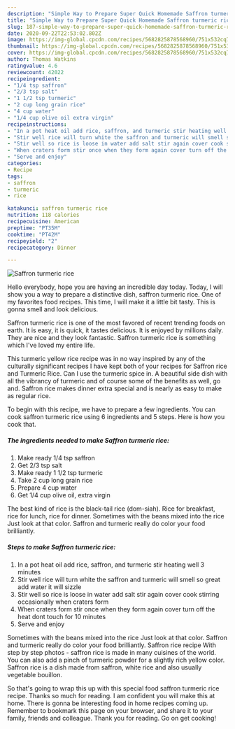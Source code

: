 ```yaml
---
description: "Simple Way to Prepare Super Quick Homemade Saffron turmeric rice"
title: "Simple Way to Prepare Super Quick Homemade Saffron turmeric rice"
slug: 187-simple-way-to-prepare-super-quick-homemade-saffron-turmeric-rice
date: 2020-09-22T22:53:02.802Z
image: https://img-global.cpcdn.com/recipes/5682825878568960/751x532cq70/saffron-turmeric-rice-recipe-main-photo.jpg
thumbnail: https://img-global.cpcdn.com/recipes/5682825878568960/751x532cq70/saffron-turmeric-rice-recipe-main-photo.jpg
cover: https://img-global.cpcdn.com/recipes/5682825878568960/751x532cq70/saffron-turmeric-rice-recipe-main-photo.jpg
author: Thomas Watkins
ratingvalue: 4.6
reviewcount: 42022
recipeingredient:
- "1/4 tsp saffron"
- "2/3 tsp salt"
- "1 1/2 tsp turmeric"
- "2 cup long grain rice"
- "4 cup water"
- "1/4 cup olive oil extra virgin"
recipeinstructions:
- "In a pot heat oil add rice, saffron, and turmeric stir heating well 3 minutes"
- "Stir well rice will turn white the saffron and turmeric will smell so great add water it will sizzle"
- "Stir well so rice is loose in water add salt stir again cover cook stirring occasionally when craters form"
- "When craters form stir once when they form again cover turn off the heat dont touch for 10 minutes"
- "Serve and enjoy"
categories:
- Recipe
tags:
- saffron
- turmeric
- rice

katakunci: saffron turmeric rice 
nutrition: 118 calories
recipecuisine: American
preptime: "PT35M"
cooktime: "PT42M"
recipeyield: "2"
recipecategory: Dinner

---
```



![Saffron turmeric rice](https://img-global.cpcdn.com/recipes/5682825878568960/751x532cq70/saffron-turmeric-rice-recipe-main-photo.jpg)

Hello everybody, hope you are having an incredible day today. Today, I will show you a way to prepare a distinctive dish, saffron turmeric rice. One of my favorites food recipes. This time, I will make it a little bit tasty. This is gonna smell and look delicious.

Saffron turmeric rice is one of the most favored of recent trending foods on earth. It is easy, it is quick, it tastes delicious. It is enjoyed by millions daily. They are nice and they look fantastic. Saffron turmeric rice is something which I've loved my entire life.

This turmeric yellow rice recipe was in no way inspired by any of the culturally significant recipes I have kept both of your recipes for Saffron rice and Turmeric Rice. Can I use the turmeric spice in. A beautiful side dish with all the vibrancy of turmeric and of course some of the benefits as well, go and. Saffron rice makes dinner extra special and is nearly as easy to make as regular rice.


To begin with this recipe, we have to prepare a few ingredients. You can cook saffron turmeric rice using 6 ingredients and 5 steps. Here is how you cook that.

<!--inarticleads1-->

##### The ingredients needed to make Saffron turmeric rice:

1. Make ready 1/4 tsp saffron
1. Get 2/3 tsp salt
1. Make ready 1 1/2 tsp turmeric
1. Take 2 cup long grain rice
1. Prepare 4 cup water
1. Get 1/4 cup olive oil, extra virgin


The best kind of rice is the black-tail rice (dom-siah). Rice for breakfast, rice for lunch, rice for dinner. Sometimes with the beans mixed into the rice Just look at that color. Saffron and turmeric really do color your food brilliantly. 

<!--inarticleads2-->

##### Steps to make Saffron turmeric rice:

1. In a pot heat oil add rice, saffron, and turmeric stir heating well 3 minutes
1. Stir well rice will turn white the saffron and turmeric will smell so great add water it will sizzle
1. Stir well so rice is loose in water add salt stir again cover cook stirring occasionally when craters form
1. When craters form stir once when they form again cover turn off the heat dont touch for 10 minutes
1. Serve and enjoy


Sometimes with the beans mixed into the rice Just look at that color. Saffron and turmeric really do color your food brilliantly. Saffron rice recipe With step by step photos - saffron rice is made in many cuisines of the world. You can also add a pinch of turmeric powder for a slightly rich yellow color. Saffron rice is a dish made from saffron, white rice and also usually vegetable bouillon. 

So that's going to wrap this up with this special food saffron turmeric rice recipe. Thanks so much for reading. I am confident you will make this at home. There is gonna be interesting food in home recipes coming up. Remember to bookmark this page on your browser, and share it to your family, friends and colleague. Thank you for reading. Go on get cooking!
